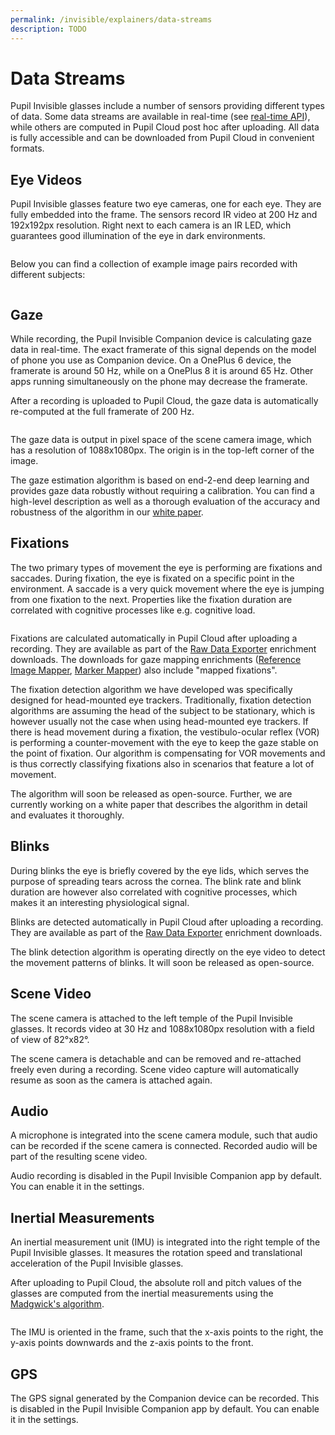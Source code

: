 ```yaml
---
permalink: /invisible/explainers/data-streams
description: TODO
---
```


# Data Streams
Pupil Invisible glasses include a number of sensors providing different types of data. Some data streams are available in real-time (see [real-time API](/invisible/getting-started/real-time-api)), while others are computed in Pupil Cloud post hoc after uploading. All data is fully accessible and can be downloaded from Pupil Cloud in convenient formats.

## Eye Videos
Pupil Invisible glasses feature two eye cameras, one for each eye. They are fully embedded into the frame. The sensors record IR video at 200 Hz and 192x192px resolution. Right next to each camera is an IR LED, which guarantees good illumination of the eye in dark environments.

<div style="display:flex;justify-content:center;" class="pb-4">
  <v-img
    :src="require('../../media/invisible/explainers/PI-Camera_annotation-white.jpg')"
    max-width=100%
  >
  </v-img>
</div>

Below you can find a collection of example image pairs recorded with different subjects:

<div style="display:flex;justify-content:center;" class="pb-4">
  <v-img
    :src="require('../../media/invisible/explainers/example-eye-images.jpg')"
    max-width=100%
  >
  </v-img>
</div>

## Gaze
While recording, the Pupil Invisible Companion device is calculating gaze data in real-time. The exact framerate of this signal depends on the model of phone you use as Companion device. On a OnePlus 6 device, the framerate is around 50 Hz, while on a OnePlus 8 it is around 65 Hz. Other apps running simultaneously on the phone may decrease the framerate.

After a recording is uploaded to Pupil Cloud, the gaze data is automatically re-computed at the full framerate of 200 Hz.

<div style="display:flex;justify-content:center;" class="pb-4">
  <v-img
    :src="require('../../media/invisible/explainers/pi-gaze-coordinate-diagram.jpg')"
    max-width=100%
  >
  </v-img>
</div>

The gaze data is output in pixel space of the scene camera image, which has a resolution of 1088x1080px. The origin is in the top-left corner of the image.

The gaze estimation algorithm is based on end-2-end deep learning and provides gaze data robustly without requiring a calibration. You can find a high-level description as well as a thorough evaluation of the accuracy and robustness of the algorithm in our [white paper](https://arxiv.org/pdf/2009.00508).

## Fixations
The two primary types of movement the eye is performing are fixations and saccades. During fixation, the eye is fixated on a specific point in the environment. A saccade is a very quick movement where the eye is jumping from one fixation to the next. Properties like the fixation duration are correlated with cognitive processes like e.g. cognitive load.

<div style="display:flex;justify-content:center;" class="pb-4">
  <v-img
    :src="require('../../media/invisible/explainers/fixations.png')"
    max-width=100%
  >
  </v-img>
</div>

Fixations are calculated automatically in Pupil Cloud after uploading a recording. They are available as part of the [Raw Data Exporter](/invisible/reference/export-formats.html#fixations-csv) enrichment downloads. The downloads for gaze mapping enrichments ([Reference Image Mapper](/invisible/reference/export-formats.html#fixations-csv-3), [Marker Mapper](/invisible/reference/export-formats.html#fixations-csv-2)) also include "mapped fixations".

The fixation detection algorithm we have developed was specifically designed for head-mounted eye trackers. Traditionally, fixation detection algorithms are assuming the head of the subject to be stationary, which is however usually not the case when using head-mounted eye trackers.
If there is head movement during a fixation, the vestibulo-ocular reflex (VOR) is performing a counter-movement with the eye to keep the gaze stable on the point of fixation.
Our algorithm is compensating for VOR movements and is thus correctly classifying fixations also in scenarios that feature a lot of movement.

The algorithm will soon be released as open-source. Further, we are currently working on a white paper that describes the algorithm in detail and evaluates it thoroughly.

## Blinks
During blinks the eye is briefly covered by the eye lids, which serves the purpose of spreading tears across the cornea. The blink rate and blink duration are however also correlated with cognitive processes, which makes it an interesting physiological signal.

Blinks are detected automatically in Pupil Cloud after uploading a recording. They are available as part of the [Raw Data Exporter](/invisible/reference/export-formats.html#blinks-csv) enrichment downloads.

The blink detection algorithm is operating directly on the eye video to detect the movement patterns of blinks. It will soon be released as open-source.

## Scene Video
The scene camera is attached to the left temple of the Pupil Invisible glasses. It records video at 30 Hz and 1088x1080px resolution with a field of view of 82°x82°.

The scene camera is detachable and can be removed and re-attached freely even during a recording. Scene video capture will automatically resume as soon as the camera is attached again.

## Audio
A microphone is integrated into the scene camera module, such that audio can be recorded if the scene camera is connected. Recorded audio will be part of the resulting scene video.

Audio recording is disabled in the Pupil Invisible Companion app by default. You can enable it in the settings.

## Inertial Measurements
An inertial measurement unit (IMU) is integrated into the right temple of the Pupil Invisible glasses. It measures the rotation speed and translational acceleration of the Pupil Invisible glasses.

After uploading to Pupil Cloud, the absolute roll and pitch values of the glasses are computed from the inertial measurements using the [Madgwick's algorithm](https://x-io.co.uk/downloads/madgwick_internal_report.pdf).

<div style="display:flex;justify-content:center;" class="pb-4">
  <v-img
    :src="require('../../media/invisible/explainers/pi-imu-diagram.jpg')"
    max-width=100%
  >
  </v-img>
</div>

The IMU is oriented in the frame, such that the x-axis points to the right, the y-axis points downwards and the z-axis points to the front.

## GPS
The GPS signal generated by the Companion device can be recorded.
This is disabled in the Pupil Invisible Companion app by default. You can enable it in the settings.